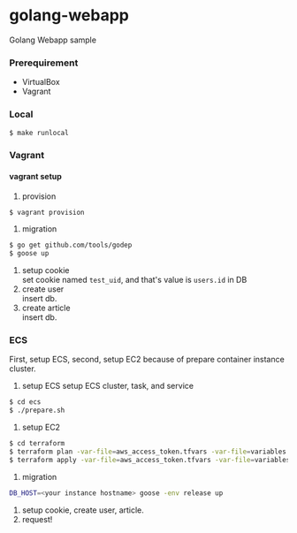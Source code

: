 # golang-webapp
Golang Webapp sample

### Prerequirement
- VirtualBox
- Vagrant

### Local
```sh
$ make runlocal
```

### Vagrant
#### vagrant setup
1. provision
```sh
$ vagrant provision
```
1. migration
```sh
$ go get github.com/tools/godep
$ goose up
```
1. setup cookie  
set cookie named `test_uid`, and that's value is `users.id` in DB
1. create user  
insert db.
1. create article  
insert db.

### ECS
First, setup ECS, second, setup EC2 because of prepare container instance cluster.

1. setup ECS
setup ECS cluster, task, and service
```sh
$ cd ecs
$ ./prepare.sh
```
1. setup EC2
```sh
$ cd terraform
$ terraform plan -var-file=aws_access_token.tfvars -var-file=variables.tfvars
$ terraform apply -var-file=aws_access_token.tfvars -var-file=variables.tfvars
```
1. migration
```sh
DB_HOST=<your instance hostname> goose -env release up
```
1. setup cookie, create user, article.
1. request!
